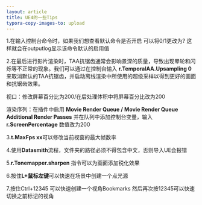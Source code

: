 ```yaml
---
layout: article
title: UE4的一些Tips
typora-copy-images-to: upload
---
```


1.在输入控制台命令时，如果我们想查看默认命令是否开启 可以将0/1更改为? 这样就会在outputlog显示该命令默认的启用值

2.在最后进行影片渲染时，TAA抗锯齿通常会影响景深的质量，导致出现晕轮和闪烁等不正常的现象。我们可以通过在控制台输入 **r.TemporalAA.Upsampling 0** 来取消默认的TAA抗锯齿，并启动离线渲染中所使用的超级采样以得到更好的画面和抗锯齿效果。

视口：修改屏幕百分比为200/在后处理体积中将屏幕百分比改为200

渲染序列：在插件中启用 **Movie Render Queue  /**  **Movie Render Queue Additional Render Passes**  并在队列中添加控制台变量，输入 **r.ScreenPercentage** 数值改为200

3.**t.MaxFps xx**可以修改当前视窗的最大帧数率

4.使用**Datasmith**流程，文件夹的路径必须不得包含中文，否则导入UE会报错

5.**r.Tonemapper.sharpen**  指令可以为画面添加锐化效果

6.按住**L+鼠标左键**可以快速在场景中创建一个点光源

7.按住Ctrl+12345 可以快速创建一个视角Bookmarks 然后再次按12345可以快速切换之前标记的视角
